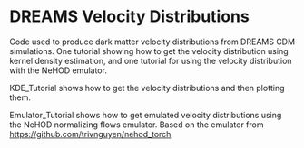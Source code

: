 # DREAMS Velocity Distributions
Code used to produce dark matter velocity distributions from DREAMS CDM simulations. One tutorial showing how to get the velocity distribution using kernel density estimation, and one tutorial for using the velocity distribution with the NeHOD emulator.

KDE_Tutorial shows how to get the velocity distributions and then plotting them. 

Emulator_Tutorial shows how to get emulated velocity distributions using the NeHOD normalizing flows emulator. Based on the emulator from https://github.com/trivnguyen/nehod_torch
